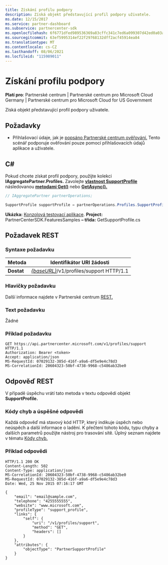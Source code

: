 ```yaml
---
title: Získání profilu podpory
description: Získá objekt představující profil podpory uživatele.
ms.date: 12/15/2017
ms.service: partner-dashboard
ms.subservice: partnercenter-sdk
ms.openlocfilehash: 6f6771dfed989536369a83cffc341c7ed6a099307d42ed0a03aea9d237e3bba6
ms.sourcegitcommit: 63ef5995314ef22f29768132dff2acf45914ea84
ms.translationtype: MT
ms.contentlocale: cs-CZ
ms.lasthandoff: 08/06/2021
ms.locfileid: "115989011"
---
```

# <a name="get-support-profile"></a>Získání profilu podpory

**Platí pro**: Partnerské centrum | Partnerské centrum pro Microsoft Cloud Germany | Partnerské centrum pro Microsoft Cloud for US Government

Získá objekt představující profil podpory uživatele.

## <a name="prerequisites"></a>Požadavky

- Přihlašovací údaje, jak je [popsáno Partnerské centrum ověřování.](partner-center-authentication.md) Tento scénář podporuje ověřování pouze pomocí přihlašovacích údajů aplikace a uživatele.

## <a name="c"></a>C\#

Pokud chcete získat profil podpory, použijte kolekci **IAggregatePartner.Profiles.** Zavolejte [**vlastnost SupportProfile**](/dotnet/api/microsoft.store.partnercenter.profiles.isupportprofile) následovanou [**metodami Get()**](/dotnet/api/microsoft.store.partnercenter.profiles.isupportprofile.get) nebo [**GetAsync().**](/dotnet/api/microsoft.store.partnercenter.profiles.isupportprofile.getasync)

``` csharp
// IAggregatePartner partnerOperations;

SupportProfile supportProfile = partnerOperations.Profiles.SupportProfile.Get();
```

**Ukázka:** [Konzolová testovací aplikace](console-test-app.md). **Project:** PartnerCenterSDK.FeaturesSamples **– třída:** GetSupportProfile.cs

## <a name="rest-request"></a>Požadavek REST

### <a name="request-syntax"></a>Syntaxe požadavku

| Metoda  | Identifikátor URI žádosti                                                              |
|---------|--------------------------------------------------------------------------|
| **Dostat** | [*{baseURL}*](partner-center-rest-urls.md)/v1/profiles/support HTTP/1.1 |

### <a name="request-headers"></a>Hlavičky požadavku

Další informace najdete v Partnerské centrum [REST.](headers.md)

### <a name="request-body"></a>Text požadavku

Žádné

### <a name="request-example"></a>Příklad požadavku

```http
GET https://api.partnercenter.microsoft.com/v1/profiles/support HTTP/1.1
Authorization: Bearer <token>
Accept: application/json
MS-RequestId: 07029132-385d-416f-a9a6-df5e9e4c78d3
MS-CorrelationId: 20604323-50bf-4738-9968-c5486ab32be0
```

## <a name="rest-response"></a>Odpověď REST

V případě úspěchu vrátí tato metoda v textu odpovědi objekt **SupportProfile.**

### <a name="response-success-and-error-codes"></a>Kódy chyb a úspěšné odpovědi

Každá odpověď má stavový kód HTTP, který indikuje úspěch nebo neúspěch a další informace o ladění. K přečtení tohoto kódu, typu chyby a dalších parametrů použijte nástroj pro trasování sítě. Úplný seznam najdete v tématu [Kódy chyb.](error-codes.md)

### <a name="response-example"></a>Příklad odpovědi

```http
HTTP/1.1 200 OK
Content-Length: 502
Content-Type: application/json
MS-CorrelationId: 20604323-50bf-4738-9968-c5486ab32be0
MS-RequestId: 07029132-385d-416f-a9a6-df5e9e4c78d3
Date: Wed, 25 Nov 2015 07:16:17 GMT

{
    "email": "email@sample.com",
    "telephone": "4255555555",
    "website": "www.microsoft.com",
    "profileType": "support_profile",
    "links": {
        "self": {
            "uri": "/v1/profiles/support",
            "method": "GET",
            "headers": []
        }
    },
    "attributes": {
        "objectType": "PartnerSupportProfile"
    }
}
```
